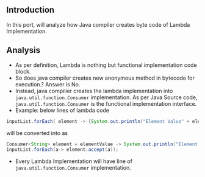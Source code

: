 ## Introduction
In this port, will analyze how Java compiler creates byte code of Lambda Implementation.

## Analysis
* As per definition, Lambda is nothing but functional implementation code block. 
* So does java compiler creates new anonymous method in bytecode for execution.? Answer is No. 
* Instead, java compilier creates the lambda implementation into `java.util.function.Consumer` implementation. As per Java Source code, `java.util.function.Consumer` is the functional implementation interface.
* Example: below lines of lambda code 
```java
inputList.forEach( element -> {System.out.println("Element Value" + element);});
```
will be converted into as 
```java
Consumer<String> element = elementValue -> System.out.println("Element Value" + elementValue);
inputList.forEach(a-> element.accept(a));
```
* Every Lambda Implementation will have line of `java.util.function.Consumer` implementation.

